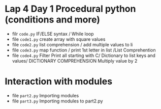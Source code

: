 # Lap 4 Day 1 Procedural python (conditions and more)

- filr `code.py` IF/ELSE syntax / While loop
- file `code1.py` create array with square values 
- file `code2.py` list comprehension / add multiple values to li 
- file `code3.py` map function / print 1st letter in list /List Comprehention 
- file `code4.py` Filter Print all starting with C/ Dictionary to list keys and values/ DICTIONARY COMPREHENSION Multiply value by 2 


# Interaction with modules
- file `part2.py` Importing modules
- file `part3.py` Importing modules to part2.py
